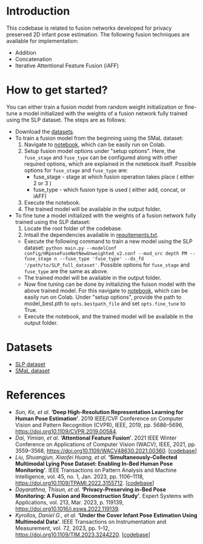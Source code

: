 <h1>Introduction</h1>

This codebase is related to fusion networks developed for privacy preserved 2D infant pose estimation. The following fusion techniques are available for implementation:
- Addition
- Concatenation
- Iterative Attentional Feature Fusion (iAFF)

<h1>How to get started?</h1>

You can either train a fusion model from random weight initialization or fine-tune a model initialized with the weights of a fusion network fully trained using the SLP dataset. The steps are as follows:
- Download the [datasets](#datasets). 
- To train a fusion model from the beginning using the SMaL dataset:
    1. Navigate to [notebook](infant_pose_estimation/model_train_and_test.ipynb), which can be easily run on Colab.
    2. Setup fusion model options under "setup options". Here, the ``fuse_stage`` and ``fuse_type`` can be configured along with other required options, which are explained in the notebook itself. Possible options for ``fuse_stage`` and ``fuse_type`` are:
        - fuse_stage - stage at which fusion operation takes place ( either 2 or 3 )
        - fuse_type - which fusion type is used ( either add, concat, or iAFF)
    3. Execute the notebook.
    4. The trained model will be available in the output folder.
- To fine tune a model initialized with the weights of a fusion network fully trained using the SLP dataset:
    1. Locate the root folder of the codebase.
    2. Intsall the dependencies available in [requitements.txt](requirements.txt).
    - Execute the following command to train a new model using the SLP dataset:
    `python main.py --modelConf config/HRposeFuseNetNewUnweighted_v2.conf --mod_src depth PM --fuse_stage n --fuse_type 'fuse_type' --ds_fd '/path/to/SLP_full_dataset'`.
    Possible options for ``fuse_stage`` and ``fuse_type`` are the same as above.
    - The trained model will be available in the output folder.
    - Now fine tuning can be done by initializing the fuison model with the above trained model. For this navigate to [notebook](infant_pose_estimation/model_train_and_test.ipynb), which can be easily run on Colab. Under "setup options", provide the path to model_best.pth to ``opts.bestpath_file`` and set ``opts.fine_tune`` to True.
    - Execute the notebook, and the trained model will be available in the output folder.

<a id="datasets"></a><h1>Datasets</h1>

- [SLP dataset](https://web.northeastern.edu/ostadabbas/2019/06/27/multimodal-in-bed-pose-estimation/)
- [SMaL dataset](https://borealisdata.ca/dataset.xhtml?persistentId=doi:10.5683/SP3/C8HGRU)

<h1>References</h1>

- *Sun, Ke, et al.* **‘Deep High-Resolution Representation Learning for Human Pose Estimation’**. 2019 IEEE/CVF Conference on Computer Vision and Pattern Recognition (CVPR), IEEE, 2019, pp. 5686–5696, https://doi.org10.1109/CVPR.2019.00584.
- *Dai, Yimian, et al.* **‘Attentional Feature Fusion’**. 2021 IEEE Winter Conference on Applications of Computer Vision (WACV), IEEE, 2021, pp. 3559–3568, https://doi.org10.1109/WACV48630.2021.00360. [[codebase](https://github.com/YimianDai/open-aff)]
- *Liu, Shuangjun, Xiaofei Huang, et al.* **‘Simultaneously-Collected Multimodal Lying Pose Dataset: Enabling In-Bed Human Pose Monitoring’**. IEEE Transactions on Pattern Analysis and Machine Intelligence, vol. 45, no. 1, Jan. 2023, pp. 1106–1118, https://doi.org10.1109/TPAMI.2022.3155712. [[codebase](https://github.com/ostadabbas/SLP-Dataset-and-Code)]
- *Dayarathna, Thisun, et al.* **‘Privacy-Preserving in-Bed Pose Monitoring: A Fusion and Reconstruction Study’**. Expert Systems with Applications, vol. 213, Mar. 2023, p. 119139, https://doi.org10.1016/j.eswa.2022.119139.
- *Kyrollos, Daniel G., et al.* **‘Under the Cover Infant Pose Estimation Using Multimodal Data’**. IEEE Transactions on Instrumentation and Measurement, vol. 72, 2023, pp. 1–12, https://doi.org10.1109/TIM.2023.3244220. [[codebase](https://github.com/DanielKyr/SMaL)]